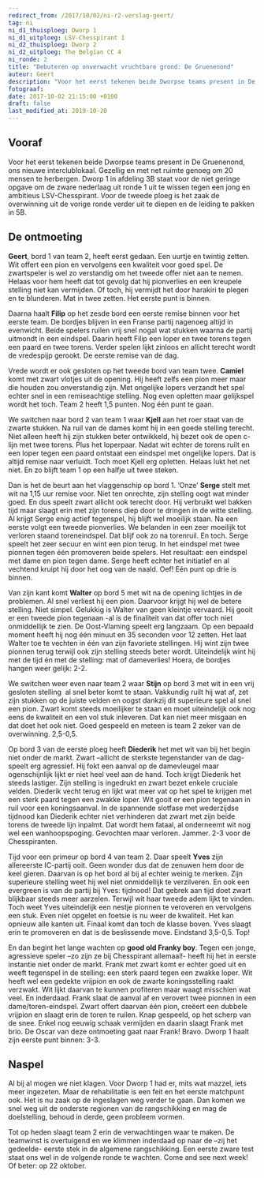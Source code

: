 ```yaml
---
redirect_from: /2017/10/02/ni-r2-verslag-geert/
tag: ni
ni_d1_thuisploeg: Dworp 1
ni_d1_uitploeg: LSV-Chesspirant 1
ni_d2_thuisploeg: Dworp 2
ni_d2_uitploeg: The Belgian CC 4
ni_ronde: 2
title: "Debuteren op onverwacht vruchtbare grond: De Gruenenond"
auteur: Geert
description: "Voor het eerst tekenen beide Dworpse teams present in De Gruenenond, ons nieuwe interclublokaal. Gezellig en met net ruimte genoeg om 20 mensen te herbergen."
fotograaf:
date: 2017-10-02 21:15:00 +0100
draft: false
last_modified_at: 2019-10-20
---
```

## Vooraf

Voor het eerst tekenen beide Dworpse teams present in De Gruenenond, ons nieuwe interclublokaal. Gezellig en met net ruimte genoeg om 20 mensen te herbergen. Dworp 1 in afdeling 3B staat voor de niet geringe opgave om de zware nederlaag uit ronde 1 uit te wissen tegen een jong en ambitieus LSV-Chesspirant. Voor de tweede ploeg is het zaak de overwinning uit de vorige ronde verder uit te diepen en de leiding te pakken in 5B.<!--more-->

## De ontmoeting

**Geert**, bord 1 van team 2, heeft eerst gedaan. Een uurtje en twintig zetten. Wit offert een pion en vervolgens een kwaliteit voor goed spel. De zwartspeler is wel zo verstandig om het tweede offer niet aan te nemen. Helaas voor hem heeft dat tot gevolg dat hij pionverlies en een kreupele stelling niet kan vermijden. Of toch, hij vermijdt het door harakiri te plegen en te blunderen. Mat in twee zetten. Het eerste punt is binnen.

Daarna haalt **Filip** op het zesde bord een eerste remise binnen voor het eerste team. De bordjes blijven in een Franse partij nagenoeg altijd in evenwicht. Beide spelers ruilen vrij snel nogal wat stukken waarna de partij uitmondt in een eindspel. Daarin heeft Filip een loper en twee torens tegen een paard en twee torens. Verder spelen lijkt zinloos en allicht terecht wordt de vredespijp gerookt. De eerste remise van de dag.

Vrede wordt er ook gesloten op het tweede bord van team twee. **Camiel** komt met zwart vlotjes uit de opening. Hij heeft zelfs een pion meer maar die houden zou onverstandig zijn. Met ongelijke lopers verzandt het spel echter snel in een remiseachtige stelling. Nog even opletten maar gelijkspel wordt het toch. Team 2 heeft 1,5 punten. Nog één punt te gaan.

We switchen naar bord 2 van team 1 waar **Kjell** aan het roer staat van de zwarte stukken. Na ruil van de dames komt hij in een goede stelling terecht. Niet alleen heeft hij zijn stukken beter ontwikkeld, hij bezet ook de open c-lijn met twee torens. Plus het loperpaar. Nadat wit echter de torens ruilt en een loper tegen een paard ontstaat een eindspel met ongelijke lopers. Dat is altijd remise naar verluidt. Toch moet Kjell erg opletten. Helaas lukt het net niet. En zo blijft team 1 op een halfje uit twee steken.

Dan is het de beurt aan het vlaggenschip op bord 1. ‘Onze’ **Serge** stelt met wit na 1,15 uur remise voor. Niet ten onrechte, zijn stelling oogt wat minder goed. En dus speelt zwart allicht ook terecht door. Hij verbruikt wel bakken tijd maar slaagt erin met zijn torens diep door te dringen in de witte stelling. Al krijgt Serge enig actief tegenspel, hij blijft wel moeilijk staan. Na een eerste volgt een tweede pionverlies. We belanden in een zeer moeilijk tot verloren staand toreneindspel. Dat blijf ook zo na torenruil. En toch. Serge speelt het zeer secuur en wint een pion terug. In het eindspel met twee pionnen tegen één promoveren beide spelers. Het resultaat: een eindspel met dame en pion tegen dame. Serge heeft echter het initiatief en al vechtend kruipt hij door het oog van de naald. Oef! Eén punt op drie is binnen.

Van zijn kant komt **Walter** op bord 5 met wit na de opening lichtjes in de problemen. Al snel verliest hij een pion. Daarvoor krijgt hij wel de betere stelling. Niet simpel. Gelukkig is Walter van geen kleintje vervaard. Hij gooit er een tweede pion tegenaan -al is de finaliteit van dat offer toch niet onmiddellijk te zien. De Oost-Vlaming speelt erg langzaam. Op een bepaald moment heeft hij nog één minuut en 35 seconden voor 12 zetten. Het laat Walter toe te vechten in één van zijn favoriete stellingen. Hij wint zijn twee pionnen terug terwijl ook zijn stelling steeds beter wordt. Uiteindelijk wint hij met de tijd én met de stelling: mat of dameverlies! Hoera, de bordjes hangen weer gelijk: 2-2.

We switchen weer even naar team 2 waar **Stijn** op bord 3 met wit in een vrij gesloten stelling  al snel beter komt te staan. Vakkundig ruilt hij wat af, zet zijn stukken op de juiste velden en oogst dankzij dit superieure spel al snel een pion. Zwart komt steeds moeilijker te staan en moet uiteindelijk ook nog eens de kwaliteit en een vol stuk inleveren. Dat kan niet meer misgaan en dat doet het ook niet. Goed gespeeld en meteen is team 2 zeker van de overwinning. 2,5-0,5.

Op bord 3 van de eerste ploeg heeft **Diederik** het met wit van bij het begin niet onder de markt. Zwart –allicht de sterkste tegenstander van de dag- speelt erg agressief. Hij fokt een aanval op de damevleugel maar ogenschijnlijk lijkt er niet heel veel aan de hand. Toch krijgt Diederik het steeds lastiger. Zijn stelling is ingedrukt en zwart bezet enkele cruciale velden. Diederik vecht terug en lijkt wat meer vat op het spel te krijgen met een sterk paard tegen een zwakke loper. Wit gooit er een pion tegenaan in ruil voor een koningsaanval. In de spannende slotfase met wederzijdse tijdnood kan Diederik echter niet verhinderen dat zwart met zijn beide torens de tweede lijn inpalmt. Dat wordt hem fataal, al onderneemt wit nog wel een wanhoopspoging. Gevochten maar verloren. Jammer. 2-3 voor de Chesspiranten.

Tijd voor een primeur op bord 4 van team 2. Daar speelt **Yves** zijn allereerste IC-partij ooit. Geen wonder dus dat de zenuwen hem door de keel gieren. Daarvan is op het bord al bij al echter weinig te merken. Zijn superieure stelling weet hij wel niet onmiddellijk te verzilveren. En ook een evergreen is van de partij bij Yves: tijdnood! Dat gebrek aan tijd doet zwart blijkbaar steeds meer aarzelen. Terwijl wit haar tweede adem lijkt te vinden. Toch weet Yves uiteindelijk een nestje pionnen te veroveren en vervolgens een stuk. Even niet opgelet en foetsie is nu weer de kwaliteit. Het kan opnieuw alle kanten uit. Finaal komt dan toch de klasse boven. Yves slaagt erin te promoveren en dat is de beslissende move. Eindstand 3,5-0,5. Top!

En dan begint het lange wachten op **good old Franky boy**. Tegen een jonge, agressieve speler –zo zijn ze bij Chesspirant allemaal!- heeft hij het in eerste instantie niet onder de markt. Frank met zwart komt er echter goed uit en weeft tegenspel in de stelling: een sterk paard tegen een zwakke loper. Wit heeft wel een gedekte vrijpion en ook de zwarte koningsstelling raakt verzwakt. Wit lijkt daarvan te kunnen profiteren maar waagt misschien wat veel. En inderdaad. Frank slaat de aanval af en verovert twee pionnen in een dame/toren-eindspel. Zwart offert daarvan één pion, creëert een dubbele vrijpion en slaagt erin de toren te ruilen. Knap gespeeld, op het scherp van de snee. Enkel nog eeuwig schaak vermijden en daarin slaagt Frank met brio. De Oscar van deze ontmoeting gaat naar Frank! Bravo. Dworp 1 haalt zijn eerste punt binnen: 3-3.

## Naspel

Al bij al mogen we niet klagen. Voor Dworp 1 had er, mits wat mazzel, iets meer ingezeten. Maar de rehabilitatie is een feit en het eerste matchpunt ook. Het is nu zaak op de ingeslagen weg verder te gaan. Dan komen we snel weg uit de onderste regionen van de rangschikking en mag de doelstelling, behoud in derde, geen probleem vormen.

Tot op heden slaagt team 2 erin de verwachtingen waar te maken. De teamwinst is overtuigend en we klimmen inderdaad op naar de –zij het gedeelde- eerste stek in de algemene rangschikking. Een eerste zware test staat ons wel in de volgende ronde te wachten. Come and see next week! Of beter: op 22 oktober.
